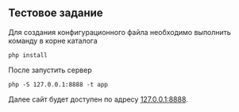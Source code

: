 ## Тестовое задание

Для создания конфигурационного файла необходимо выполнить команду в корне каталога

`php install`

После запустить сервер

`php -S 127.0.0.1:8888 -t app`

Далее сайт будет доступен по адресу [127.0.0.1:8888](http://127.0.0.1:8888).